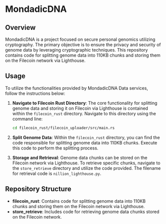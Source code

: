 # MondadicDNA

## Overview
MondadicDNA is a project focused on secure personal genomics utilizing cryptography. The primary objective is to ensure the privacy and security of genome data by leveraging cryptographic techniques. This repository contains code for splitting genome data into 110KB chunks and storing them on the Filecoin network via Lighthouse.

## Usage
To utilize the functionalities provided by MondadicDNA Data services, follow the instructions below:

1. **Navigate to Filecoin Rust Directory**: The core functionality for splitting genome data and storing it on Filecoin via Lighthouse is contained within the `filecoin_rust` directory. Navigate to this directory using the command line:

    ```bash
    cd filecoin_rust/filecoin_uploader/src/main.rs
    ```

3. **Split Genome Data**: Within the `filecoin_rust` directory, you can find the code responsible for splitting genome data into 110KB chunks. Execute this code to perform the splitting process.

4. **Storage and Retrieval**: Genome data chunks can be stored on the Filecoin network via Lighthouse. To retrieve specific chunks, navigate to the `store_retrieve` directory and utilize the code provided. The filename for retrieval code is `nillion_lighthouse.py`.

## Repository Structure
- **filecoin_rust**: Contains code for splitting genome data into 110KB chunks and storing them on the Filecoin network via Lighthouse.
- **store_retrieve**: Includes code for retrieving genome data chunks stored on the Filecoin network.


